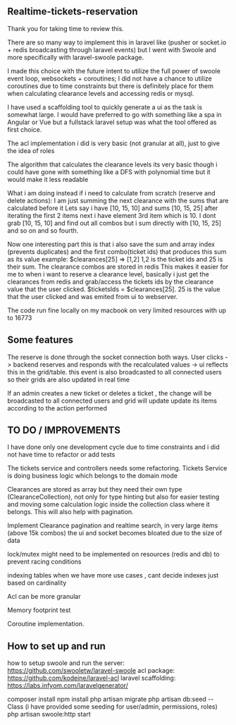 
## Realtime-tickets-reservation

Thank you for taking time to review this.

There are so many way to implement this in laravel like (pusher or socket.io + redis broadcasting through laravel events) 
but I went with Swoole and more specifically with laravel-swoole package.

I made this choice with the future intent to utilize the full power of swoole event loop, websockets + coroutines;
I did not have a chance to utilize  coroutines due to time constraints but there is definitely place for them when calculating clearance levels
and accessing redis or mysql.

I have used a scaffolding tool to quickly generate a ui as the task is somewhat large. I would have preferred to go with something
like a spa in Angular or Vue but a fullstack laravel setup was what the tool offered as first choice.

The acl implementation i did is very basic (not granular at all), just to give the idea of roles

The algorithm that calculates the clearance levels its very basic though i could have gone with something like
a DFS with polynomial time but it would make it less readable

What i am doing instead if i need to calculate from scratch (reserve and delete actions): 
I am just summing the next clearance with the sums that are calculated before it 
Lets say i have [10, 15, 10] and sums [10, 15, 25] after iterating the first 2 items
next i have element 3rd item which is 10. I dont grab [10, 15, 10] and find out all combos but i sum directly with [10, 15, 25] and so on and so fourth.

Now one interesting part this is that i also save the sum and array index (prevents duplicates) and the first combo(ticket ids) that produces this sum
as its value example: $clearances[25] => [1,2]  1,2 is the ticket ids and 25 is their sum. The clearance combos are stored in redis
This makes it easier for me to when i want to reserve a clearance level, basically  i just get the clearances from redis and grab/access the tickets ids by 
the clearance value that the user clicked. $ticketsIds = $clearances[25]. 25 is the value that the user clicked and was emited from
ui to webserver.

The code run fine locally on my macbook on very limited resources with up to 16773 

## Some features
The reserve is done through the socket connection both ways. User clicks -> backend reserves and responds with the recalculated values ->
ui reflects this in the grid/table. this event is also broadcasted to all connected users so their grids are also updated in real time

If an admin creates a new ticket or deletes a ticket , the change will be broadcasted to all connected users and grid will update
update its items according to the action performed

## TO DO / IMPROVEMENTS

I have done only one development cycle due to time constraints and i did not have time to refactor or add tests

The tickets service and controllers needs some refactoring. Tickets Service is doing business logic which belongs to the domain mode

Clearances are stored as array but they need their own type (ClearanceCollection), not only for type hinting but also for easier testing and 
moving some calculation logic inside the collection class where it belongs. This will also help with pagination.

Implement Clearance pagination and realtime search, in very large items (above 15k combos) the ui and socket becomes bloated due to the size of data

lock/mutex might need to be implemented on resources (redis and db) to prevent racing conditions

indexing tables when we have more use cases , cant decide indexes just based on cardinality

Acl can be more granular

Memory footprint test

Coroutine implementation.


## How to set up and run

how to setup swoole and run the server: https://github.com/swooletw/laravel-swoole
acl package: https://github.com/kodeine/laravel-acl
laravel scaffolding: https://labs.infyom.com/laravelgenerator/

composer install
npm install
php artisan migrate
php artisan db:seed --Class (i have provided some seeding for user/admin, permissions, roles)
php artisan swoole:http start
